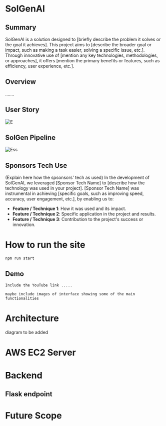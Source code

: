 # SolGenAI

## Summary
SolGenAI is a solution designed to [briefly describe the problem it solves or the goal it achieves]. This project aims to [describe the broader goal or impact, such as making a task easier, solving a specific issue, etc.]. Through innovative use of [mention any key technologies, methodologies, or approaches], it offers [mention the primary benefits or features, such as efficiency, user experience, etc.].

## Overview
.......

## User Story
![E](userstory.png)

## SolGen Pipeline
![Ess](SolGen_Pipeline.png)



## Sponsors Tech Use
(Explain here how the spsonsors' tech as used)
In the development of SolGenAI, we leveraged [Sponsor Tech Name] to [describe how the technology was used in your project]. [Sponsor Tech Name] was instrumental in achieving [specific goals, such as improving speed, accuracy, user engagement, etc.], by enabling us to:

- **Feature / Technique 1**: How it was used and its impact.
- **Feature / Technique 2**: Specific application in the project and results.
- **Feature / Technique 3**: Contribution to the project's success or innovation.

# How to run the site
```
npm run start 
```
## Demo
```
Include the YouTube link .....
```
```
maybe include images of interface showing some of the main functionalities
```

# Architecture
diagram to be added

# AWS EC2 Server


# Backend


## Flask endpoint




# Future Scope



